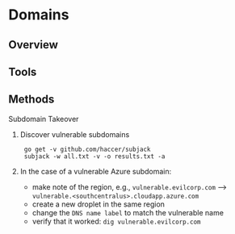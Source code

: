 <!---------------------------------------------------------------------------------
Copyright: (c) BLS OPS LLC.
This program is free software: you can redistribute it and/or modify
it under the terms of the GNU General Public License as published by
the Free Software Foundation, version 3.
This program is distributed in the hope that it will be useful,
but WITHOUT ANY WARRANTY; without even the implied warranty of
MERCHANTABILITY or FITNESS FOR A PARTICULAR PURPOSE. See the
GNU General Public License for more details.
You should have received a copy of the GNU General Public License
along with this program. If not, see <https://www.gnu.org/licenses/>.
--------------------------------------------------------------------------------->
# Domains

## Overview

## Tools

## Methods
Subdomain Takeover

1. Discover vulnerable subdomains

		go get -v github.com/haccer/subjack
		subjack -w all.txt -v -o results.txt -a
1. In the case of a vulnerable Azure subdomain:
	* make note of the region, e.g., `vulnerable.evilcorp.com` --> `vulnerable.<southcentralus>.cloudapp.azure.com`
	* create a new droplet in the same region
	* change the `DNS name label` to match the vulnerable name
	* verify that it worked:
		`dig vulnerable.evilcorp.com`